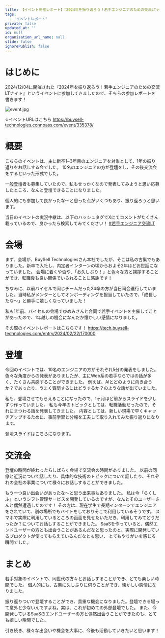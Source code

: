 ```yaml
---
title: 【イベント開催レポート】『2024年を振り返ろう！若手エンジニアのための交流LTナイト』に参加・登壇しました
tags:
  - 'イベントレポート'
private: false
updated_at: ''
id: null
organization_url_name: null
slide: false
ignorePublish: false
---
```


# はじめに
2024/12/04に開催された『2024年を振り返ろう！若手エンジニアのための交流LTナイト』というイベントに参加してきましたので、そちらの参加レポートを書きます！

![event.jpg](https://qiita-image-store.s3.ap-northeast-1.amazonaws.com/0/614347/7ceae612-cde3-638c-9e56-566137662812.jpeg)

↓イベントURLはこちら
https://buysell-technologies.connpass.com/event/335378/

# 概要
こちらのイベントは、主に新卒1~3年目のエンジニアを対象として、1年の振り返りをお話しする会でした。
10名のエンジニアの方が登壇をし、その後交流会をするといった形式でした。

一般登壇者も募集していたので、私もせっかくなので発表してみようと思い応募したところ、なんと登壇できることになりました。

個人的にも参加して良かったな〜と思った点がいくつもあり、振り返ろうと思います。

当日のイベントの実況中継は、以下のハッシュタグでXにてコメントがたくさん載っているので、良かったら検索してみてください！
[#若手エンジニア交流LT](https://x.com/search?q=%23%E8%8B%A5%E6%89%8B%E3%82%A8%E3%83%B3%E3%82%B8%E3%83%8B%E3%82%A2%E4%BA%A4%E6%B5%81LT&src=typed_query&f=top)

# 会場
まず、会場が、BuySell Technologiesさん本社でしたが、そこは私の古巣でもありました。新卒で入社し、内定者インターンの頃からおよそ2年ほどお世話になっていました。
会場に着くや否や、「お久しぶり！」と色々な方と挨拶することができ、転職後も良い関係でいられることに感謝です！

ちなみに、以前バイセルで同じチームだった24卒の方が当日司会進行していました。当時私がメンターとしてオンボーディングを担当していたので、「成長したな〜」と勝手に嬉しくなっていました！

私も1年前、バイセルの会場でゆめみさんと合同で若手イベントを主催してことがあったので、1年越しの機会になんだか懐かしい感情になりました。

その際のイベントレポートはこちらです！
https://tech.buysell-technologies.com/entry/2024/02/22/170000

# 登壇

今回のイベントでは、10名のエンジニアの方がそれぞれ5分の発表をしました。色々な角度からの発表がありましたが、主にWeb系の若手ならではの話が多く、たくさん共感することができました。
例えば、AIとどのように向き合うか？であったり、うまく質問するにはどうするか？のような話が出ていました。

私も、登壇させてもらえることになったので、1ヶ月ほど前からスライドを少しずつ作っていました。
私も今年のトピックとしては、転職活動だったので、それにまつわる話を発表してきました。
内容としては、新しい現場で早くキャッチアップするために、事前学習と分報を工夫して取り入れてみた振り返りになります。

登壇スライドはこちらになります。
<script async class="speakerdeck-embed" data-id="b879a88a070f472e9b07759c5221c8eb" data-ratio="1.77777777777778" src="//speakerdeck.com/assets/embed.js"></script>

# 交流会
登壇の時間が終わったらしばらく会場で交流会の時間がありました。
以前の同僚と近況について話したり、具体的な技術のトピックについて話したり、それぞれの会社の事業について様々にお話しすることができました。

もう一つ良い出会いがあったな〜と思う出来事もありました。
私は今「らくしふ」というシフト管理サービスを開発しているのですが、なんとそのユーザーさんと偶然遭遇したのです！
その方は、現在学生で長期インターンでエンジニアをされていて、別の場所でもバイトをしておりそこで利用しているそうです。
スマホで実際に利用しているところの画面を見せたいただき、利用してみてどうだったか？についてお話しすることができました。
SaaSを作っていると、偶然エンドユーザーの方とも出会うことがあるんだなと思ったのと、実際に開発しているプロダクトが使ってもらえているんだなとも思い、
とてもやりがいを感じる瞬間でした。

# まとめ
若手対象のイベントで、同世代の方々とお話しすることができ、とても楽しい時間でした。
個人的にも、古巣に久しぶりに伺うことができ、懐かしい感情になりました。

振り返りついで登壇することができ、貴重な機会になりました。登壇できる場って意外と少ないんですよね。実は、これが初めての外部登壇でした。
また、今開発しているSaaSのエンドユーザーの方と偶然出会うことができたのも、とても嬉しい瞬間でした。

引き続き、様々な出会いや機会を大事に、今後も活動していきたいと思います！